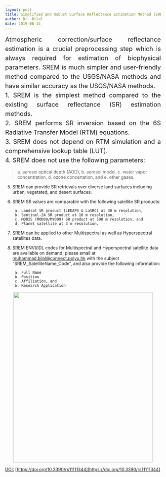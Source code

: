 ```yaml
---
layout: post
title: Simplified and Robust Surface Reflectance Estimation Method (SREM)
author: Dr. Bilal
date: 2019-08-14
---
```


<div style="text-align:justify;line-height:1.5; font-size:15pt">Atmospheric correction/surface reflectance estimation is a crucial preprocessing step which is always required for estimation of biophysical parameters. SREM is much simpler and user-friendly method compared to the USGS/NASA methods and have similar accuracy as the USGS/NASA methods.
</div>


<div style="text-align:justify;line-height:1.5; font-size:15pt">
1. SREM is the simplest method compared to the existing surface reflectance (SR) estimation methods. </div>

<div style="text-align:justify;line-height:1.5; font-size:15pt">
2. SREM performs SR inversion based on the 6S Radiative Transfer Model (RTM) equations.</div>

<div style="text-align:justify;line-height:1.5; font-size:15pt">
3. SREM does not depend on RTM simulation and a comprehensive lookup table (LUT).</div>

<div style="text-align:justify;line-height:1.5; font-size:15pt">
4. SREM does not use the following parameters: </div>

> a. aerosol optical depth (AOD),
> b. aerosol model,
> c. water vapor concentration,
> d. ozone concertation, and
> e. other gases.

5. SREM can provide SR retrievals over diverse land surfaces including urban, vegetated, and desert surfaces.

6. SREM SR values are comparable with the following satellite SR products:

      	a. Landsat SR product (LEDAPS & LaSRC) at 30 m resolution, 
      	b. Sentinel-2A SR product at 10 m resolution, 
      	c. MODIS (MOD09/MYD09) SR product at 500 m resolution, and 
      	d. Planet satellite at 3 m resolution. 
	  
7. SREM can be applied to other Multispectral as well as Hyperspectral satellites data. 

8. SREM ENVI/IDL codes for Multispectral and Hyperspectral satellite data are available on demand; please email at muhammad.bilal@connect.polyu.hk with the subject “SREM_SatelliteName_Code”, and also provide the following information:

      	a. Full Name
      	b. Position
      	c. Affiliation, and 
      	b. Research Application

<p align="center">
  <img src="https://github.com/rsbilal/rsbilal.github.io/blob/master/image/SREM_Schematic_Diagram.png?raw=true" width="450px" height="550px"/></p>

[DOI:](https://www.mdpi.com/2072-4292/11/11/1344) [https://doi.org/10.3390/rs11111344](https://doi.org/10.3390/rs11111344)

